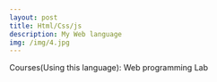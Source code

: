 ```yaml
---
layout: post
title: Html/Css/js
description: My Web language
img: /img/4.jpg
---
```



Courses(Using this language): Web programming Lab
